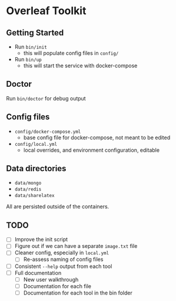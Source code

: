 # Overleaf Toolkit

## Getting Started

- Run `bin/init`
  - this will populate config files in `config/`
- Run `bin/up`
  - this will start the service with docker-compose


## Doctor

Run `bin/doctor` for debug output


## Config files

- `config/docker-compose.yml`
  - base config file for docker-compose, not meant to be edited
- `config/local.yml`
  - local overrides, and environment configuration, editable


## Data directories

- `data/mongo`
- `data/redis`
- `data/sharelatex`

All are persisted outside of the containers. 


## TODO

- [ ] Improve the init script
- [ ] Figure out if we can have a separate `image.txt` file
- [ ] Cleaner config, especially in `local.yml`
  - [ ] Re-assess naming of config files
- [ ] Consistent `--help` output from each tool
- [ ] Full documentation
   - [ ] New user walkthrough
   - [ ] Documentation for each file
   - [ ] Documentation for each tool in the bin folder
